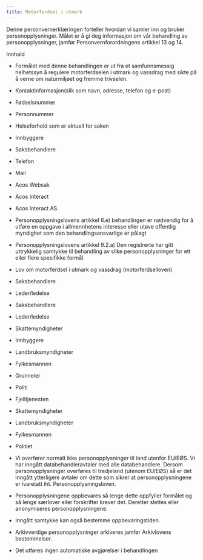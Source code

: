 ```yaml
---
title: Motorferdsel i utmark
---
```



  

Denne personvernerklæringen forteller hvordan vi samler inn og bruker personopplysninger. Målet er å gi deg informasjon om vår behandling av personopplysninger, jamfør Personvernforordningens artikkel 13 og 14.

  

Innhald

*   Formålet med denne behandlingen er ut fra et samfunnsmessig helhetssyn å regulere motorferdselen i utmark og vassdrag med sikte på å verne om naturmiljøet og fremme trivselen.  
    
*   Kontaktinformasjon(slik som navn, adresse, telefon og e-post)  
    
*   Fødselsnummer  
    
*   Personnummer  
    
*   Helseforhold som er aktuell for saken  
    
*   Innbyggere  
    
*   Saksbehandlere  
    
*   Telefon  
    
*   Mail  
    
*   Acos Websak  
    
*   Acos Interact  
    
*   Acos Interact AS  
    
*   Personopplysningslovens artikkel 6.e) behandlingen er nødvendig for å utføre en oppgave i allmennhetens interesse eller utøve offentlig myndighet som den behandlingsansvarlige er pålagt  
    
*   Personopplysningslovens artikkel 9.2.a) Den registrerte har gitt uttrykkelig samtykke til behandling av slike personopplysninger for ett eller flere spesifikke formål.  
    
*   Lov om motorferdsel i utmark og vassdrag (motorferdselloven)  
    
*   Saksbehandlere  
    
*   Leder/ledelse  
    
*   Saksbehandlere  
    
*   Leder/ledelse  
    
*   Skattemyndigheter  
    
*   Innbyggere  
    
*   Landbruksmyndigheter  
    
*   Fylkesmannen  
    
*   Grunneier  
    
*   Politi  
    
*   Fjelltjenesten  
    
*   Skattemyndigheter  
    
*   Landbruksmyndigheter  
    
*   Fylkesmannen  
    
*   Politiet  
    
*   Vi overfører normalt ikke personopplysninger til land utenfor EU/EØS. Vi har inngått databehandleravtaler med alle databehandlere. Dersom personopplysninger overføres til tredjeland (utenom EU/EØS) så er det inngått ytterligere avtaler om dette som sikrer at personopplysningene er ivaretatt iht. Personopplysningsloven.  
    
*   Personopplysningene oppbevares så lenge dette oppfyller formålet og så lenge særlover eller forskrifter krever det. Deretter slettes eller anonymiseres personopplysningene.  
    
*   Inngått samtykke kan også bestemme oppbevaringstiden.  
    
*   Arkivverdige personopplysninger arkiveres jamfør Arkivlovens bestemmelser.  
    
*   Det utføres ingen automatiske avgjørelser i behandlingen